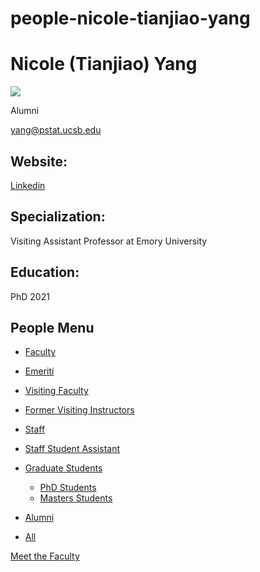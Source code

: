# people-nicole-tianjiao-yang

# Nicole (Tianjiao) Yang

![](https://www.pstat.ucsb.edu/sites/default/files/styles/people_node/public/people/photo/YangT_0.jpg?itok=z1I2Xp5e)

Alumni

[yang@pstat.ucsb.edu](mailto:yang@pstat.ucsb.edu)

## Website:

[Linkedin](https://www.linkedin.com/in/nicole-t-yang/)

## Specialization:

Visiting Assistant Professor at Emory University 

## Education:

PhD 2021

## People Menu

- [Faculty](/people/academic "Faculty")
- [Emeriti](/people/emeriti "Emeriti")
- [Visiting Faculty](/people/visiting "Visiting Faculty")
- [Former Visiting Instructors](/people/lecturer "Former Visiting Instructors")
- [Staff](/people/staff)
- [Staff Student Assistant](/people/researcher "Staff Student Assistant")
- [Graduate Students](/people/student "Graduate Students")
  
  - [PhD Students](/people/student/phd "PhD Students")
  - [Masters Students](/people/student/masters "Masters Students")
- [Alumni](/people/alumni)
- [All](/people/all)

[Meet the Faculty](/people/meet-the-faculty)